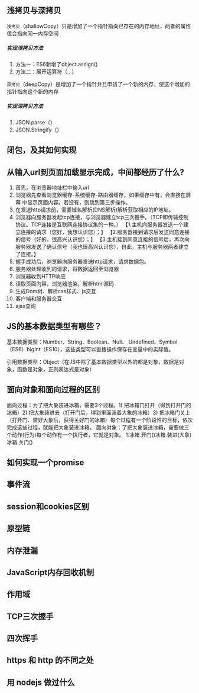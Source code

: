 ##  浅拷贝与深拷贝
`浅拷贝`（shallowCopy）只是增加了一个指针指向已存在的内存地址，两者的属性值会指向同一内存空间

##### 实现浅拷贝方法
1. 方法一：ES6新增了object.assign()
2. 方法二：展开运算符（…）

`深拷贝`（deepCopy）是增加了一个指针并且申请了一个新的内存，使这个增加的指针指向这个新的内存

##### 实现深拷贝方法
1. JSON.parse（）
2. JSON.Stringify（）



## 闭包，及其如何实现



## 从输入url到页面加载显示完成，中间都经历了什么?
1.  首先，在浏览器地址栏中输入url
2. 浏览器先查看浏览器缓存-系统缓存-路由器缓存，如果缓存中有，会直接在屏幕 中显示页面内容。若没有，则跳到第三步操作。
3.  在发送http请求前，需要域名解析(DNS解析)解析获取相应的IP地址。
4.  浏览器向服务器发起tcp连接，与浏览器建立tcp三次握手。（TCP即传输控制协议。TCP连接是互联网连接协议集的一种。）
      【1.主机向服务器发送一个建立连接的请求（您好，我想认识您）；】
      【2.服务器接到请求后发送同意连接的信号（好的，很高兴认识您）；】
      【3.主机接到同意连接的信号后，再次向服务器发送了确认信号（我也很高兴认识您），自此，主机与服务器两者建立了连接。】
5.  握手成功后，浏览器向服务器发送http请求，请求数据包。
6.  服务器处理收到的请求，将数据返回至浏览器
7.  浏览器收到HTTP响应
8.  读取页面内容，浏览器渲染，解析html源码
9.  生成Dom树、解析css样式、js交互
10.  客户端和服务器交互
11.  ajax查询

##  JS的基本数据类型有哪些？
基本数据类型：Number、String、Boolean、Null、 Undefined、Symbol（ES6）bigInt（ES10），这些类型可以直接操作保存在变量中的实际值。

引用数据类型：Object（在JS中除了基本数据类型以外的都是对象，数据是对象，函数是对象，正则表达式是对象）

## 面向对象和面向过程的区别
面向过程：为了把大象装进冰箱，需要3个过程。1) 把冰箱门打开（得到打开门的冰箱）2) 把大象装进去（打开门后，得到里面装着大象的冰箱）3) 把冰箱门关上（打开门、装好大象后，获得关好门的冰箱）每个过程有一个阶段性的目标，依次完成这些过程，就能把大象装进冰箱。
面向对象：了把大象装进冰箱，需要做三个动作(行为)每个动作有一个执行者，它就是对象。
1:冰箱.开门()冰箱.装进(大象)冰箱.关门()

## 如何实现一个promise

## 事件流

## session和cookies区别

## 原型链

## 内存泄漏

## JavaScript内存回收机制

## 作用域

## TCP三次握手
## 四次挥手

## https 和 http 的不同之处

## 用 nodejs 做过什么


